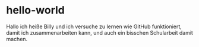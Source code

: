 # hello-world


Hallo ich heiße Billy und ich versuche zu lernen wie GitHub funktioniert, 
damit ich zusammenarbeiten kann, und auch ein bisschen Schularbeit damit machen.
